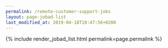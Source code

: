 ```yaml
---
permalink: /remote-customer-support-jobs
layout: page-jobad-list
last_modified_at: 2019-04-18T18:47:56+0200
---
```

{% include render_jobad_list.html permalink=page.permalink %}
